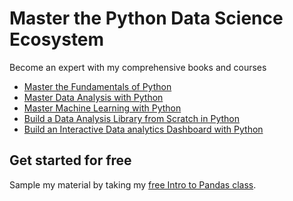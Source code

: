 # Master the Python Data Science Ecosystem

Become an expert with my comprehensive books and courses

* [Master the Fundamentals of Python][1]
* [Master Data Analysis with Python][2]
* [Master Machine Learning with Python][3]
* [Build a Data Analysis Library from Scratch in Python][4]
* [Build an Interactive Data analytics Dashboard with Python][5]

## Get started for free

Sample my material by taking my [free Intro to Pandas class][6].

[0]: https://dunderdata.com
[1]: https://www.dunderdata.com/master-the-fundamentals-of-python
[2]: https://www.dunderdata.com/master-data-analysis-with-python
[3]: https://www.dunderdata.com/master-machine-learning-with-python
[4]: https://www.dunderdata.com/build-an-interactive-data-analytics-dashboard-with-python
[5]: https://www.dunderdata.com/build-a-data-analysis-library-from-scratch-in-python
[6]: https://www.dunderdata.com/intro-to-pandas
